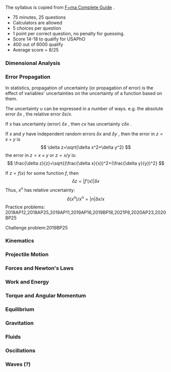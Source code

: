 The syllabus is copied from [F=ma Complete Guide](https://www.youtube.com/watch?v=SuFpSrCzucM) .

- 75 minutes, 25 questions
- Calculators are allowed
- 5 choices per question
- 1 point per correct question, no penalty for guessing.
- Score 14-18 to qualify for USAPhO
- 400 out of 6000 qualify
- Average score = 8/25

### Dimensional Analysis



### Error Propagation

In statistics, propagation of uncertainty (or propagation of error) is the effect of variables' uncertainties on the uncertainty of a function based on them.

The uncertainty u can be expressed in a number of ways. e.g. the absolute error $\delta x$ , the relative error $\delta x/x$.

If $x$ has uncertainty (error) $\delta x$ , then $cx$ has uncertainty $c\delta x$ .

If $x$ and $y$ have independent random errors $\delta x$ and $\delta y$ , then the error in $z=x+y$ is
$$
\delta z=\sqrt{\delta x^2+\delta y^2}
$$
the error in $z=x\times y$ or $z=x/y$ is:
$$
\frac{\delta z}{z}=\sqrt{(\frac{\delta x}{x})^2+(\frac{\delta y}{y})^2}
$$


If $z=f(x)$ for some function $f$, then
$$
\delta z=|f'(x)|\delta x
$$
Thus, $x^n$ has relative uncertainty:
$$
\delta(x^n)/x^n=|n|\delta x/x
$$
Practice problems: 2018AP12,2018AP25,2019AP11,2019AP16,2019BP18,2021P8,2020AP23,2020BP25

Challenge problem:2019BP25

### Kinematics



### Projectile Motion



### Forces and Newton's Laws



### Work and Energy



### Torque and Angular Momentum



### Equilibrium



### Gravitation



### Fluids



### Oscillations



### Waves (?)


